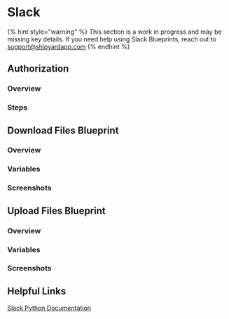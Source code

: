 # Slack

{% hint style="warning" %}
This section is a work in progress and may be missing key details. If you need help using Slack Blueprints, reach out to support@shipyardapp.com
{% endhint %}

## Authorization

### Overview

### Steps

## Download Files Blueprint

### Overview

### Variables

### Screenshots

## Upload Files Blueprint

### Overview

### Variables

### Screenshots

## Helpful Links

[Slack Python Documentation](https://slack.dev/python-slackclient/)

